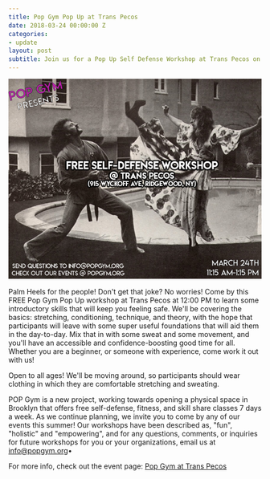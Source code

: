 ```yaml
---
title: Pop Gym Pop Up at Trans Pecos
date: 2018-03-24 00:00:00 Z
categories:
- update
layout: post
subtitle: Join us for a Pop Up Self Defense Workshop at Trans Pecos on March 31st!
---
```


![Pop Gym at Trans Pecos](/assets/transpecos3.jpg)

Palm Heels for the people! Don't get that joke? No worries! Come by this FREE Pop Gym Pop Up workshop at Trans Pecos at 12:00 PM to learn some introductory skills that will keep you feeling safe. We'll be covering the basics: stretching, conditioning, technique, and theory, with the hope that participants will leave with some super useful foundations that will aid them in the day-to-day. Mix that in with some sweat and some movement, and you'll have an accessible and confidence-boosting good time for all. Whether you are a beginner, or someone with experience, come work it out with us!

Open to all ages! We'll be moving around, so participants should wear clothing in which they are comfortable stretching and sweating.

POP Gym is a new project, working towards opening a physical space in Brooklyn that offers free self-defense, fitness, and skill share classes 7 days a week. As we continue planning, we invite you to come by any of our events this summer! Our workshops have been described as, "fun", "holistic" and "empowering", and for any questions, comments, or inquiries for future workshops for you or your organizations, email us at info@popgym.org•

For more info, check out the event page: [Pop Gym at Trans Pecos](https://www.facebook.com/events/218964972177181/)

